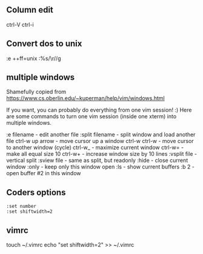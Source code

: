 
Column edit
------------
ctrl-V
ctrl-i


Convert dos to unix
-------------------
:e ++ff=unix
:%s/\r//g

multiple windows
----------------

Shamefully copied from <https://www.cs.oberlin.edu/~kuperman/help/vim/windows.html>

If you want, you can probably do everything from one vim session! :) Here are some commands to turn one vim session (inside one xterm) into multiple windows.

 :e filename      - edit another file
 :split filename  - split window and load another file
 ctrl-w up arrow  - move cursor up a window
 ctrl-w ctrl-w    - move cursor to another window (cycle)
 ctrl-w_          - maximize current window
 ctrl-w=          - make all equal size
 10 ctrl-w+       - increase window size by 10 lines
 :vsplit file     - vertical split
 :sview file      - same as split, but readonly
 :hide            - close current window
 :only            - keep only this window open
 :ls              - show current buffers
 :b 2             - open buffer #2 in this window

 
Coders options
--------------------
 
    :set number
    :set shiftwidth=2
 
 
vimrc
--------------------
 touch ~/.vimrc
echo "set shiftwidth=2" >> ~/.vimrc
 
 
 
